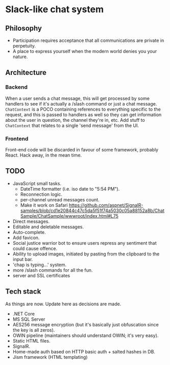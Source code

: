 # Slack-like chat system

## Philosophy

- Participation requires acceptance that all communications are private in perpetuity.
- A place to express yourself when the modern world denies you your nature.

## Architecture

### Backend
When a user sends a chat message, this will get processed by some handlers to see if it's actually a /slash command or just a chat message.
`ChatContext` is a POCO containing references to everything specific to the request, and this is passed to handlers as well so they
can get information about the user in question, the channel they're in, etc. Add stuff to `ChatContext` that relates to a single 'send message' from the UI.

### Frontend
Front-end code will be discarded in favour of some framework, probably React. Hack away, in the mean time.

## TODO
- JavaScript small tasks.
  - DateTime formatter (i.e. iso date to "5:54 PM").
  - Reconnection logic.
  - per-channel unread messages count.
  - Make it work on Safari https://github.com/aspnet/SignalR-samples/blob/cd1e20844c47c5da5f51f74a5030c05a88152a8b/ChatSample/ChatSample/wwwroot/index.html#L75
- Direct messages.
- Editable and deletable messages.
- Auto-complete.
- Add favicon.
- Social justice warrior bot to ensure users repress any sentiment that could cause offence.
- Ability to upload images, initiated by pasting from the clipboard to the input bar.
- 'chap is typing...' system.
- more /slash commands for all the fun.
- server and SSL certificates

## Tech stack
As things are now. Update here as decisions are made.
- .NET Core
- MS SQL Server
- AES256 message encryption (but it's basically just obfuscation since the key is all zeros).
- OWIN pipeline (maintainers should understand OWIN; it's very easy).
- Static HTML files.
- SignalR.
- Home-made auth based on HTTP basic auth + salted hashes in DB.
- Jism framework (HTML templating)
